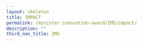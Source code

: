 ```yaml
---
layout: skeleton
title: IMPACT​
permalink: /minister-innovation-award/IM5/impact/
description: ""
third_nav_title: IM5
---
```

